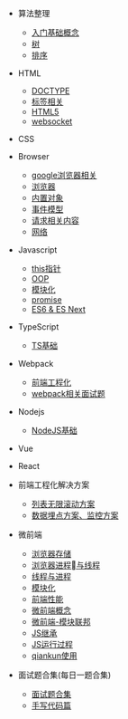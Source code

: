 - 算法整理
  - [入门基础概念](/docs/algorithm/0.前章.md)
  - [树](/docs/algorithm/1.树.md)
  - [排序](/docs/algorithm/2.排序.md)

- HTML
  - [DOCTYPE](/docs/html/1.DOCTYPE.md)
  - [标签相关](/docs/html/2.元素标签相关.md)
  - [HTML5](/docs/html/3.HTML5概念.md)
  - [websocket](/docs/html/4.websocket.md)
- CSS

- Browser
  - [google浏览器相关](/docs/browser/1.google-browser.md)
  - [浏览器](/docs/browser/2.browser.md)
  - [内置对象](/docs/browser/3.内置对象详解.md)
  - [事件模型](/docs/browser/4.事件模型详解.md)
  - [请求相关内容](/docs/browser/5.请求相关内容详解.md)
  - [网络](/docs/browser/6.internet.md)

- Javascript
  - [this指针](/docs/javascript/this.md)
  - [OOP](/docs/javascript/OOP.md)
  - [模块化](/docs/javascript/module.md)
  - [promise](/docs/javascript/promise.md)
  - [ES6 & ES Next](/docs/javascript/es6&esNext/README.md)

- TypeScript
  - [TS基础](/docs/typescript/typescript.md)

- Webpack
  - [前端工程化](/docs/webpack/工程化.md)
  - [webpack相关面试题](/docs/webpack/webpack.md)

- Nodejs
  - [NodeJS基础](/docs/nodejs/nodejs.md)

- Vue

- React

- 前端工程化解决方案
  - [列表无限滚动方案](/docs/solveplan/列表无限滚动方案.md)
  - [数据埋点方案、监控方案](/docs/solveplan/数据埋点方案、监控方案.md)

- 微前端
  - [浏览器存储](/docs/microfrontend/浏览器存储.md)
  - [浏览器进程与线程](/docs/microfrontend/浏览器进程与线程.md)
  - [线程与进程](/docs/microfrontend/线程与进程.md)
  - [模块化](/docs/microfrontend/模块化.md)
  - [前端性能](/docs/microfrontend/前端性能.md)
  - [微前端概念](/docs/microfrontend/微前端之为什么需要微前端.md)
  - [微前端-模块联邦](/docs/microfrontend/微前端-模块联邦.md)
  - [JS继承](/docs/microfrontend/JS继承.md)
  - [JS运行过程](/docs/microfrontend/JS运行过程.md)
  - [qiankun使用](/docs/microfrontend/qiankun实战.md)

- 面试题合集(每日一题合集)
  - [面试题合集](/docs/interview/readme.md)
  - [手写代码篇](/docs/interview/手写篇.md)
